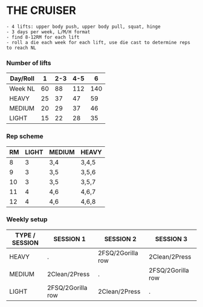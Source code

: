 # THE CRUISER

```
- 4 lifts: upper body push, upper body pull, squat, hinge
- 3 days per week, L/M/H format
- find 8-12RM for each lift
- roll a die each week for each lift, use die cast to determine reps to reach NL
```

### Number of lifts

| Day/Roll | 1 | 2-3 | 4-5 | 6
| --- | --- | --- | --- | --- |
| Week NL | 60 | 88 | 112 | 140 |
| HEAVY | 25 | 37 | 47 | 59 |
| MEDIUM | 20 | 29 | 37 | 46 |
| LIGHT | 15 | 22 | 28 | 35 |

### Rep scheme

| RM | LIGHT | MEDIUM | HEAVY
| --- | --- | --- | --- |
| 8 | 3 | 3,4 | 3,4,5 |
| 9 | 3 | 3,5 | 3,5,6 |
| 10 | 3 | 3,5 | 3,5,7 |
| 11 | 4 | 4,6 | 4,6,7 |
| 12 | 4 | 4,6 | 4,6,8 |

### Weekly setup

| TYPE / SESSION | SESSION 1 | SESSION 2 | SESSION 3
| --- | --- | --- | --- |
| HEAVY | . | 2FSQ/2Gorilla row | 2Clean/2Press |
| MEDIUM | 2Clean/2Press | . | 2FSQ/2Gorilla row
| LIGHT | 2FSQ/2Gorilla row | 2Clean/2Press | .

